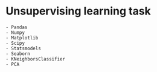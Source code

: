 # Unsupervising learning task

<!-- Libraries -->

    - Pandas
    - Numpy
    - Matplotlib
    - Scipy
    - Statsmodels
    - Seaborn
    - KNeighborsClassifier
    - PCA
